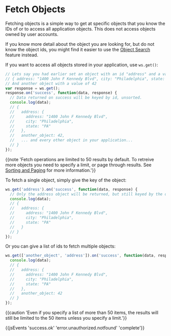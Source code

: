 # Fetch Objects

Fetching objects is a simple way to get at specific objects that you know the IDs of or to access all application objects. This does not access objects owned by user accounts.

If you know more detail about the object you are looking for, but do not know the object ids, you might find it easier to use the [Object Search](#/javascript#searching-for-objects) feature instead.

If you want to access all objects stored in your application, use `ws.get()`:

```js
// Lets say you had earlier set an object with an id "address" and a value of:
// { address: "1400 John F Kennedy Blvd", city: "Philadelphia", state: "PA"}
// And another object with a value of 42
var response = ws.get();
response.on('success', function(data, response) {
  // Data returned on success will be keyed by id, unsorted.
  console.log(data);
  // {
  //   address: {
  //     address: "1400 John F Kennedy Blvd",
  //     city: "Philadelphia",
  //     state: "PA"
  //   },
  //   another_object: 42,
  //   ... and every other object in your application...
  // }
});
```

{{note 'Fetch operations are limited to 50 results by default. To retreive more objects you need to specify a limit, or page through results. See [Sorting and Paging](#/javascript#sorting-and-paging) for more information.'}}

To fetch a single object, simply give the key of the object:

```js
ws.get('address').on('success', function(data, response) {
  // Only the address object will be returned, but still keyed by the object id.
  console.log(data);
  // {
  //   address: {
  //     address: "1400 John F Kennedy Blvd",
  //     city: "Philadelphia",
  //     state: "PA"
  //   }
  // }
});
```
Or you can give a list of ids to fetch multiple objects:

```js
ws.get(['another_object', 'address']).on('success', function(data, response) {
  console.log(data);
  // {
  //   address: {
  //     address: "1400 John F Kennedy Blvd",
  //     city: "Philadelphia",
  //     state: "PA"
  //   },
  //   another_object: 42
  // }
});
```

{{caution 'Even if you specify a list of more than 50 items, the results will still be limited to the 50 items unless you specify a limit.'}}

{{jsEvents 'success.ok' 'error.unauthorized.notfound' 'complete'}}

